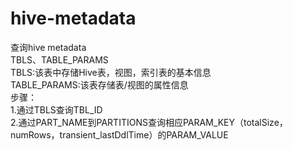 # hive-metadata
查询hive metadata
<br>
TBLS、TABLE_PARAMS<br>
TBLS:该表中存储Hive表，视图，索引表的基本信息<br>
TABLE_PARAMS:该表存储表/视图的属性信息<br>
步骤：<br>
1.通过TBLS查询TBL_ID<br>
2.通过PART_NAME到PARTITIONS查询相应PARAM_KEY（totalSize，numRows，transient_lastDdlTime）的PARAM_VALUE
